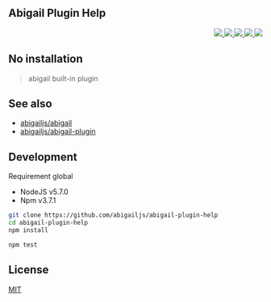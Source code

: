 Abigail Plugin Help
---

<p align="right">
  <a href="https://npmjs.org/package/abigail-plugin-help">
    <img src="https://img.shields.io/npm/v/abigail-plugin-help.svg?style=flat-square">
  </a>
  <a href="https://travis-ci.org/abigailjs/abigail-plugin-help">
    <img src="http://img.shields.io/travis/abigailjs/abigail-plugin-help.svg?style=flat-square">
  </a>
  <a href="https://codeclimate.com/github/abigailjs/abigail-plugin-help/coverage">
    <img src="https://img.shields.io/codeclimate/github/abigailjs/abigail-plugin-help.svg?style=flat-square">
  </a>
  <a href="https://codeclimate.com/github/abigailjs/abigail-plugin-help">
    <img src="https://img.shields.io/codeclimate/coverage/github/abigailjs/abigail-plugin-help.svg?style=flat-square">
  </a>
  <a href="https://gemnasium.com/abigailjs/abigail-plugin-help">
    <img src="https://img.shields.io/gemnasium/abigailjs/abigail-plugin-help.svg?style=flat-square">
  </a>
</p>

No installation
---

> abigail built-in plugin

See also
---
* [abigailjs/abigail](https://github.com/abigailjs/abigail)
* [abigailjs/abigail-plugin](https://github.com/abigailjs/abigail-plugin)

Development
---
Requirement global
* NodeJS v5.7.0
* Npm v3.7.1

```bash
git clone https://github.com/abigailjs/abigail-plugin-help
cd abigail-plugin-help
npm install

npm test
```

License
---
[MIT](http://abigailjs.mit-license.org/)
